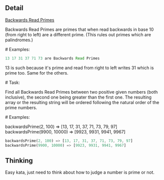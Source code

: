 ## Detail

[Backwards Read Primes](https://www.codewars.com/kata/5539fecef69c483c5a000015)

Backwards Read Primes are primes that when read backwards in base 10 (from right to left) are a different prime. (This rules out primes which are palindromes.)

\# Examples:

```rust
13 17 31 37 71 73 are Backwards Read Primes
```

13 is such because it's prime and read from right to left writes 31 which is prime too. Same for the others.

\# Task:

Find all Backwards Read Primes between two positive given numbers (both inclusive), the second one being greater than the first one. The resulting array or the resulting string will be ordered following the natural order of the prime numbers.

\# Examples:

backwardsPrime(2, 100) => [13, 17, 31, 37, 71, 73, 79, 97] backwardsPrime(9900, 10000) => [9923, 9931, 9941, 9967]

```rust
backwardsPrime(2, 100) => [13, 17, 31, 37, 71, 73, 79, 97] 
backwardsPrime(9900, 10000) => [9923, 9931, 9941, 9967]
```
## Thinking

Easy kata, just need to think about how to judge a number is prime or not.